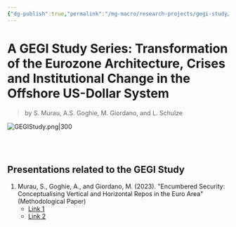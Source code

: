 ```yaml
---
{"dg-publish":true,"permalink":"/mg-macro/research-projects/gegi-study/","created":"2023-12-11T21:42:44.464+00:00","updated":"2023-12-12T18:08:24.679+00:00"}
---
```



# A GEGI Study Series: Transformation of the Eurozone Architecture, Crises and Institutional Change in the Offshore US-Dollar System 

> by S. Murau, A.S. Goghie, M. Giordano, and L. Schulze


![GEGIStudy.png|300](/img/user/MG%20Macro/Attachments/GEGIStudy.png)


<br />
<br />

## Presentations related to the GEGI Study  
  
  
1. Murau, S., Goghie, A., and Giordano, M. (2023). "Encumbered Security: Conceptualising Vertical and Horizontal Repos in the Euro Area" (Methodological Paper)
	- [Link 1](https://www.youtube.com/watch?v=NAsoo08rG9k&t=3004s)
	- [Link 2](https://www.youtube.com/watch?v=odXAtl9A4bY)